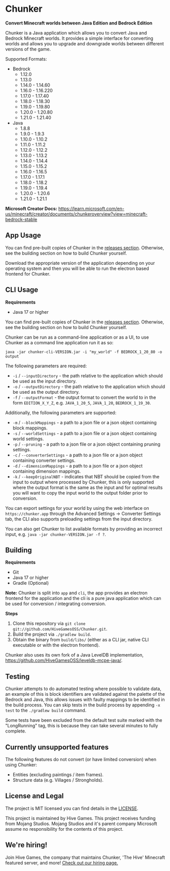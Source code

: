 # Chunker

**Convert Minecraft worlds between Java Edition and Bedrock Edition**

Chunker is a Java application which allows you to convert Java and Bedrock Minecraft worlds. It provides a simple
interface for converting worlds and allows you to upgrade and downgrade worlds between different versions of the 
game.

Supported Formats:

- Bedrock
    - 1.12.0
    - 1.13.0
    - 1.14.0 - 1.14.60
    - 1.16.0 - 1.16.220
    - 1.17.0 - 1.17.40
    - 1.18.0 - 1.18.30
    - 1.19.0 - 1.19.80
    - 1.20.0 - 1.20.80
    - 1.21.0 - 1.21.40
- Java
    - 1.8.8
    - 1.9.0 - 1.9.3
    - 1.10.0 - 1.10.2
    - 1.11.0 - 1.11.2
    - 1.12.0 - 1.12.2
    - 1.13.0 - 1.13.2
    - 1.14.0 - 1.14.4
    - 1.15.0 - 1.15.2
    - 1.16.0 - 1.16.5
    - 1.17.0 - 1.17.1
    - 1.18.0 - 1.18.2
    - 1.19.0 - 1.19.4
    - 1.20.0 - 1.20.6
    - 1.21.0 - 1.21.1

**Microsoft Creator Docs:**
https://learn.microsoft.com/en-us/minecraft/creator/documents/chunkeroverview?view=minecraft-bedrock-stable

App Usage
--------

You can find pre-built copies of Chunker in the [releases section](https://github.com/HiveGamesOSS/Chunker/releases).
Otherwise, see the building section on how to build Chunker yourself.

Download the appropriate version of the application depending on your operating system and then you will be able to run
the electron based frontend for Chunker.

CLI Usage
--------

**Requirements**

- Java 17 or higher

You can find pre-built copies of Chunker in the [releases section](https://github.com/HiveGamesOSS/Chunker/releases).
Otherwise, see the building section on how to build Chunker yourself.

Chunker can be run as a command-line application or as a UI, to use Chunker as a command line application run it as so:

`java -jar chunker-cli-VERSION.jar -i "my_world" -f BEDROCK_1_20_80 -o output`

The following parameters are required:

- `-i` / `--inputDirectory` - the path relative to the application which should be used as the input directory.
- `-o` / `--outputDirectory` - the path relative to the application which should be used as the output directory.
- `-f` / `--outputFormat` - the output format to convert the world to in the form `EDITION_X_Y_Z`,
  e.g. `JAVA_1_20_5`, `JAVA_1_20`, `BEDROCK_1_19_30`.

Additionally, the following parameters are supported:

- `-m` / `--blockMappings` - a path to a json file or a json object containing block mappings.
- `-s` / `--worldSettings` - a path to a json file or a json object containing world settings.
- `-p` / `--pruning` - a path to a json file or a json object containing pruning settings.
- `-c` / `--converterSettings` - a path to a json file or a json object containing converter settings.
- `-d` / `--dimensionMappings` - a path to a json file or a json object containing dimension mappings.
- `-k` / `--keepOriginalNBT` - indicates that NBT should be copied from the input to output where processed by Chunker,
  this is only supported where the output format is the same as the input and for optimal results you will want to copy
  the input world to the output folder prior to conversion.

You can export settings for your world by using the web interface on `https://chunker.app` through the Advanced
Settings -> Converter Settings tab, the CLI also supports preloading settings from the input directory.

You can also get Chunker to list available formats by providing an incorrect input,
e.g. `java -jar chunker-VERSION.jar -f ?`.

Building
--------

**Requirements**

- Git
- Java 17 or higher
- Gradle (Optional)

**Note:** Chunker is split into `app` and `cli`, the app provides an electron frontend for the application and the cli
is a pure java application which can be used for conversion / integrating conversion.

**Steps**

1. Clone this repository via `git clone git://github.com/HiveGamesOSS/Chunker.git`.
2. Build the project via `./gradlew build`.
3. Obtain the binary from `build/libs/` (either as a CLI jar, native CLI executable or with the electron frontend).

Chunker also uses its own fork of a Java LevelDB implementation, https://github.com/HiveGamesOSS/leveldb-mcpe-java/.

Testing
--------

Chunker attempts to do automated testing where possible to validate data, an example of this is block identifiers are
validated against the palette of the Bedrock and Java, this allows issues with faulty mappings to be identified in the
build process. You can skip tests in the build process by appending `-x test` to the `./gradlew build` command.

Some tests have been excluded from the default test suite marked with the "LongRunning" tag, this is because they can 
take several minutes to fully complete.


Currently unsupported features
--------
The following features do not convert (or have limited conversion) when using Chunker:

- Entities (excluding paintings / item frames).
- Structure data (e.g. Villages / Strongholds).

License and Legal
--------

The project is MIT licensed you can find details in the [LICENSE](LICENSE).

This project is maintained by Hive Games. This project receives funding from Mojang Studios. Mojang Studios and it's 
parent company Microsoft assume no responsibility for the contents of this project.

We're hiring!
--------

Join Hive Games, the company that maintains Chunker, 'The Hive' Minecraft featured server, and more!
[Check out our hiring page.](https://jobs.playhive.com/software-engineer-java-186860/)
